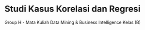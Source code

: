 # Studi Kasus Korelasi dan Regresi
Group H - Mata Kuliah Data Mining & Business Intelligence Kelas (B)

